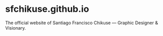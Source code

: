 # sfchikuse.github.io
The official website of Santiago Francisco Chikuse — Graphic Designer &amp; Visionary.
